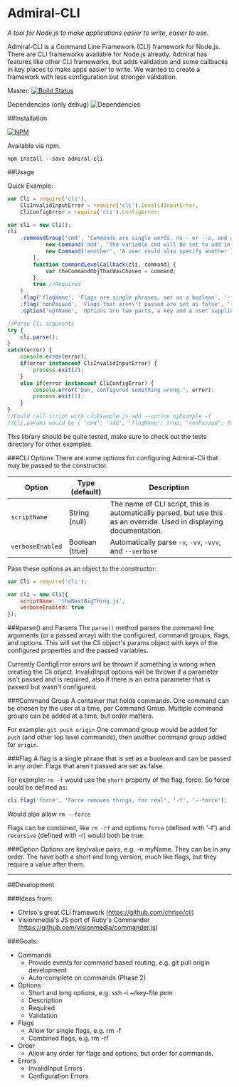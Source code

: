 Admiral-CLI
===========
_A tool for Node.js to make applications easier to write, easier to use._

Admiral-CLI is a Command Line Framework (CLI) framework for Node.js. There are CLI frameworks available for Node.js already. Admiral
has features like other CLI frameworks, but adds validation and some callbacks in key places to make apps easier to write.
We wanted to create a framework with less configuration but stronger validation.

Master: [![Build Status](https://travis-ci.org/four43/admiral-cli.svg?branch=master)](https://travis-ci.org/four43/admiral-cli)

Dependencies (only debug) ![Dependencies](https://david-dm.org/four43/admiral-cli.png)

##Installation

[![NPM](https://nodei.co/npm/admiral-cli.png?downloads=true&stars=true)](https://nodei.co/npm/admiral-cli/)

Available via npm.

```
npm install --save admiral-cli
```

##Usage

Quick Example:

```javascript
var Cli = require('cli'),
	CliInvalidInputError = require('cli').InvalidInputError,
	CliConfigError = require('cli').ConfigError;

var cli = new Cli();
cli
	.commandGroup('cmd', 'Commands are single words, no - or --s, and are one of the following:', [
			new Command('add', 'The variable cmd will be set to add in this case', function(cli, command) { var do = 'stuff'; }),
			new Command('another', 'A user could also specify another')
		],
		function commandLevelCallback(cli, command) {
			var theCommandObjThatWasChosen = command;
		},
		true //Required
	)
	.flag('flagName', 'Flags are single phrases, set as a boolean', '-f', '--flag')
	.flag('nonPassed', 'Flags that aren\'t passed are set as false', '-n', '--non')
	.option('optName', 'Options are two parts, a key and a user supplied value', '-o', '--option', 'string', true);

//Parse Cli arguments
try {
	cli.parse();
}
catch(error) {
	console.error(error);
	if(error instanceof CliInvalidInputError) {
		process.exit(2);
	}
	else if(error instanceof CliConfigError) {
		console.error('Doh, configured something wrong.', error);
		process.exit(1);
	}
}
//Could call script with cliExample.js add --option myExample -f
//cli.params would be { 'cmd': 'add', 'flagName': true, 'nonPassed': false, 'optName': 'myExample' }
```

This library should be quite tested, make sure to check out the tests directory for other examples.

###CLI Options
There are some options for configuring Admiral-Cli that may be passed to the constructor.

| Option           | Type (default) | Description                                                                                                          |
|------------------|----------------|----------------------------------------------------------------------------------------------------------------------|
| `scriptName`     | String (null)  | The name of CLI script, this is automatically parsed, but use this as an override. Used in displaying documentation. |
| `verboseEnabled` | Boolean (true) | Automatically parse `-v`, `-vv`, `-vvv`, and `--verbose`                                                             |

Pass these options as an object to the constructor:

```javascript
var Cli = require('cli');

var cli = new Cli({
	scriptName: 'theNextBigThing.js',
	verboseEnabled: true
});
```

###parse() and Params
The `parse()` method parses the command line arguments (or a passed array) with the configured, command groups, flags,
and options. This will set the Cli object's params object with keys of the configured properties and the passed variables.

Currently ConfigError errors will be thrown if something is wrong when creating the Cli object. InvalidInput options
will be thrown if a parameter isn't passed and is required, also if there is an extra parameter that is passed but wasn't
configured.

###Command Group
A container that holds commands. One command can be chosen by the user at a time, per Command Group. Multiple
command groups can be added at a time, but order matters.

For example: `git push origin` One command group would be added
for `push` (and other top level commands), then another command group added for `origin`.

###Flag
A flag is a single phrase that is set as a boolean and can be passed in any order. Flags that aren't passed are set as false.

For example: `rm -f` would use the `short` property of the flag, force. So force could be defined as:
```javascript
cli.flag('force', 'Force removes things, for real', '-f', '--force');
```
Would also allow `rm --force`

Flags can be combined, like `rm -rf` and options `force` (defined with '-f') and `recursive` (defined with -r) would
both be true.

###Option
Options are key/value pairs, e.g. -n myName. They can be in any order. The have both a short and long version, much like
flags, but they require a value after them.

---

##Development

###Ideas from:

* Chriso's great CLI framework (https://github.com/chriso/cli)
* Visionmedia's JS port of Ruby's Commander (https://github.com/visionmedia/commander.js)

###Goals:

* Commands
	* Provide events for command based routing, e.g. git pull origin development
    * Auto-complete on commands (Phase 2)
* Options
	* Short and long options, e.g. ssh -i ~/key-file.pem
	* Description
	* Required
	* Validation
* Flags
	* Allow for single flags, e.g. rm -f
	* Combined flags, e.g. rm -rf
* Order
	* Allow any order for flags and options, but order for commands.
* Errors
	* InvalidInput Errors
	* Configuration Errors
